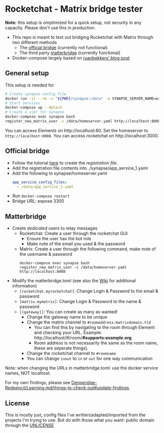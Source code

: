 # Rocketchat - Matrix bridge tester

**Note:** this setup is omptimized for a quick setup, not security in any capacity. Please don't use this in production.

- This repo is meant to test out bridging Rocketchat with Matrix through two different methods
  - The [official bridge](https://docs.rocket.chat/guides/administration/admin-panel/settings/federation/matrix-bridge) (currently not functional)
  - The third party [matterbridge](https://github.com/42wim/matterbridge) (currently functional)
- Docker-compose largely based on [ruanbekkers' blog post](https://blog.ruanbekker.com/blog/2022/03/29/setup-matrix-and-element-chat-server/)

## General setup
This setup is needed for 
```bash
# Create synapse config file
docker run -it --rm -v "${PWD}/synapse:/data" -e SYNAPSE_SERVER_NAME=example.org -e SYNAPSE_REPORT_STATS=yes matrixdotorg/synapse:latest generate
# Start services
docker-compose up --detach
# Create a user for Synapse
docker-compose exec synapse bash
register_new_matrix_user -c /data/homeserver.yaml http://localhost:8008
```

You can access Elements on http://localhost:80. Set the homeserver to `http://localhost:8008`.
You can access rocketchat on http://localhost:3000.

## Official bridge

- Follow the tutorial [here](https://docs.rocket.chat/guides/administration/admin-panel/settings/federation/matrix-bridge/matrix-admin-guide/matrixbridge-configuration) to create the *registration file*.
- Add the registration file contents into ./synapse/app_service_1.yaml
- Add the following to synapse/homeserver.yaml
    ```yml
    app_service_config_files:
      - /data/app_service_1.yaml
    ```
- Run `docker-compose restart`
- Bridge URL: expose 3300

## Matterbridge
- Create *dedicated* users to relay messages
  - Rocketchat: Create a user through the rocketchat GUI
    - Ensure the user has the bot role
    - Make note of the email you used & the password
  - Matrix: Create a user through the following command, make note of the username & password
    ```
    docker-compose exec synapse bash
    register_new_matrix_user -c /data/homeserver.yaml http://localhost:8008
    ```
- Modify the matterbridge.toml (see also the [Wiki](https://github.com/42wim/matterbridge/wiki/) for additional information)
  - `[rocketchat.myrocketchat]`: Change Login & Password to the email & password
  - `[matrix.mymatrix]`: Change Login & Password to the name & password
  - `[[gateway]]`: You can create as many as wanted!
    - Change the gateway name to be unique
    - Change the matrix channel to `#roomaddress:matrixdomain.tld`
      - You can find this by navigating to the room through Element and checking your URL. Example: http://localhost/#/room/**#supports:example.org**.
      - Room address is *not* necessarily the same as the room name, these are seperate things).
    - Change the rocketchat channel to `#roomname`
    - You can change `inout` to `in` or `out` for one way communication 


Note: when changing the URLs in matterbridge.toml: use the docker service names, NOT localhost.

For my own findings, please see [Denperidge-Redpencil/Learning.md/things-to-check-out#update-findings](https://github.com/Denperidge-Redpencil/Learning.md/blob/main/Notes/things-to-check-out.md#update-findings).

## License
This is mostly just, config files I've written/adapted/imported from the projects I'm trying to use. But do with those what you want: public domain through the [UNLICENSE](LICENSE)
